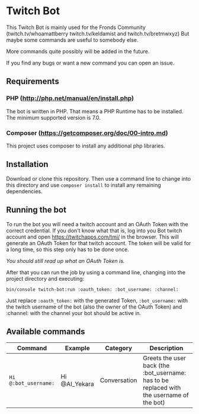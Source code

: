 # Twitch Bot

This Twitch Bot is mainly used for the Fronds Community
(twitch.tv/whoamattberry twitch.tv/keldamist and twitch.tv/bretmwxyz)
But maybe some commands are useful to somebody else.

More commands quite possibly will be added in the future.

If you find any bugs or want a new command you can open an issue.


## Requirements

### **PHP** (http://php.net/manual/en/install.php)

The bot is written in PHP. That means a PHP Runtime has to be installed.
The minimum supported version is 7.0.

### **Composer** (https://getcomposer.org/doc/00-intro.md)

This project uses composer to install any additional php libraries.


## Installation

Download or clone this repository. Then use a command line to change into this
directory and use `composer install` to install any remaining dependencies.


## Running the bot

To run the bot you will need a twitch account and an OAuth Token with the
correct credential. If you don't know what that is, log into you Bot twitch
account and open https://twitchapps.com/tmi/ in the browser.
This will generate an OAuth Token for that twitch account.
The token will be valid for a long time, so this step only has to be done once.

*You should still read up what an OAuth Token is.*

After that you can run the job by using a command line, changing into the
project directory and executing:

`bin/console twitch-bot:run :oauth_token: :bot_username: :channel:`

Just replace `:oauth_token:` with the generated Token, `:bot_username:` with
the twitch username of the bot (also the owner of the OAuth Token) and
:channel: with the channel your bot should be active in.


## Available commands

Command | Example | Category | Description
---|---|---|---
`Hi @:bot_username:` | Hi @AI_Yekara | Conversation | Greets the user back (the :bot_username: has to be replaced with the username of the bot)
